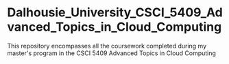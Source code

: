 # Dalhousie_University_CSCI_5409_Advanced_Topics_in_Cloud_Computing
This repository encompasses all the coursework completed during my master's program in the CSCI 5409 Advanced Topics in Cloud Computing
